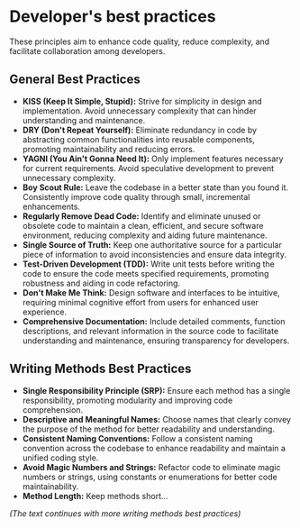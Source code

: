 # Developer's best practices

These principles aim to enhance code quality, reduce complexity, and facilitate collaboration among developers.

## General Best Practices

- **KISS (Keep It Simple, Stupid):** Strive for simplicity in design and implementation. Avoid unnecessary complexity that can hinder understanding and maintenance.
- **DRY (Don't Repeat Yourself):** Eliminate redundancy in code by abstracting common functionalities into reusable components, promoting maintainability and reducing errors.
- **YAGNI (You Ain't Gonna Need It):** Only implement features necessary for current requirements. Avoid speculative development to prevent unnecessary complexity.
- **Boy Scout Rule:** Leave the codebase in a better state than you found it. Consistently improve code quality through small, incremental enhancements.
- **Regularly Remove Dead Code:** Identify and eliminate unused or obsolete code to maintain a clean, efficient, and secure software environment, reducing complexity and aiding future maintenance.
- **Single Source of Truth:** Keep one authoritative source for a particular piece of information to avoid inconsistencies and ensure data integrity.
- **Test-Driven Development (TDD):** Write unit tests before writing the code to ensure the code meets specified requirements, promoting robustness and aiding in code refactoring.
- **Don't Make Me Think:** Design software and interfaces to be intuitive, requiring minimal cognitive effort from users for enhanced user experience.
- **Comprehensive Documentation:** Include detailed comments, function descriptions, and relevant information in the source code to facilitate understanding and maintenance, ensuring transparency for developers.

## Writing Methods Best Practices

- **Single Responsibility Principle (SRP):** Ensure each method has a single responsibility, promoting modularity and improving code comprehension.
- **Descriptive and Meaningful Names:** Choose names that clearly convey the purpose of the method for better readability and understanding.
- **Consistent Naming Conventions:** Follow a consistent naming convention across the codebase to enhance readability and maintain a unified coding style.
- **Avoid Magic Numbers and Strings:** Refactor code to eliminate magic numbers or strings, using constants or enumerations for better code maintainability.
- **Method Length:** Keep methods short...
  
*(The text continues with more writing methods best practices)*